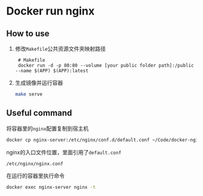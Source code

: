 # Docker run nginx


## How to use
1. 修改`Makefile`公共资源文件夹映射路径
   ```base
    # Makefile
    docker run -d -p 80:80 --volume [your public folder path]:/public --name $(APP) $(APP):latest
    ```

2. 生成镜像并运行容器
    ```bash
    make serve
    ```


## Useful command

将容器里的`nginx`配置复制到宿主机
```bash
docker cp nginx-server:/etc/nginx/conf.d/default.conf ~/Code/docker-nginx
```

nginx的入口文件位置，里面引用了`default.conf`
```bash
/etc/nginx/nginx.conf
```

在运行的容器里执行命令
```bash
docker exec nginx-server nginx -t
```


